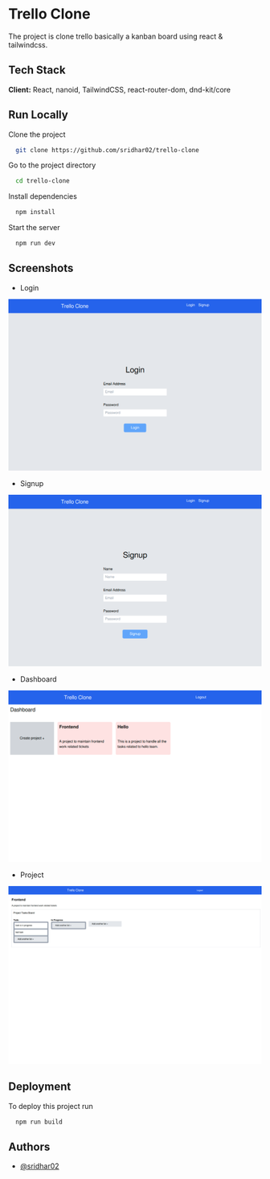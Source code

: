# Trello Clone

The project is clone trello basically a kanban board using react & tailwindcss.


## Tech Stack

**Client:** React, nanoid, TailwindCSS, react-router-dom, dnd-kit/core


## Run Locally

Clone the project

```bash
  git clone https://github.com/sridhar02/trello-clone
```

Go to the project directory

```bash
  cd trello-clone
```

Install dependencies

```bash
  npm install
```

Start the server

```bash
  npm run dev
```


## Screenshots

- Login

![App Screenshot](./screen-shot1.png)

- Signup

![App Screenshot](./screen-shot2.png)

- Dashboard

![App Screenshot](./screen-shot3.png)

- Project

![App Screenshot](./screen-shot4.png)


## Deployment

To deploy this project run

```bash
  npm run build
```


## Authors

- [@sridhar02](https://www.github.com/sridhar02)









